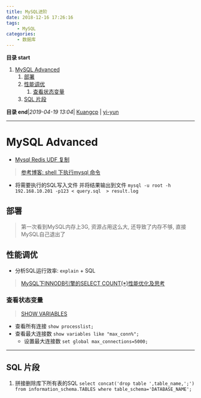 ```yaml
---
title: MySQL进阶
date: 2018-12-16 17:26:16
tags: 
    - MySQL
categories: 
    - 数据库
---
```


**目录 start**
 
1. [MySQL Advanced](#mysql-advanced)
    1. [部署](#部署)
    1. [性能调优](#性能调优)
        1. [查看状态变量](#查看状态变量)
    1. [SQL 片段](#sql-片段)

**目录 end**|_2019-04-19 13:04_| [Kuangcp](https://github.com/Kuangcp/Note) | [yi-yun](https://github.com/yi-yun/Memo)
****************************************
# MySQL Advanced

- [Mysql Redis UDF 复制](http://www.cnblogs.com/zhxilin/archive/2016/09/30/5923671.html)

> [参考博客: shell 下执行mysql 命令](http://www.cnblogs.com/wangkangluo1/archive/2012/04/27/2472898.html)
- 将需要执行的SQL写入文件 并将结果输出到文件 `mysql -u root -h 192.168.10.201 -p123 < query.sql  > result.log`

## 部署
> 第一次看到MySQL内存上3G, 资源占用这么大, 还导致了内存不够, 直接MySQL自己退出了

## 性能调优
- 分析SQL运行效率: `explain` + SQL

> [MySQL下INNODB引擎的SELECT COUNT(*)性能优化及思考](http://www.piaoyi.org/database/MySQL-INNODB-SELECT-COUNT.html)

### 查看状态变量
> [ SHOW VARIABLES](https://dev.mysql.com/doc/refman/5.7/en/show-variables.html)  

- 查看所有连接 `show processlist;`
- 查看最大连接数 `show variables like "max_conn%";`
    - 设置最大连接数 `set global max_connections=5000;`

*****************************
## SQL 片段

1. 拼接删除库下所有表的SQL `select concat('drop table ',table_name,';') from information_schema.TABLES where table_schema='DATABASE_NAME';`

